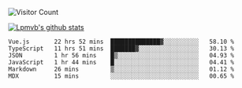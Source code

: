 ![Visitor Count](https://profile-counter.glitch.me/Lpmvb/count.svg)

[![Lpmvb's github stats](https://github-readme-stats.vercel.app/api?username=lpmvb&show_icons=true&title_color=fff&icon_color=79ff97&text_color=9f9f9f&bg_color=151515)](https://github.com/anuraghazra/github-readme-stats)

<!--
Here are some ideas to get you started:

- 🔭 I’m currently working on ...
- 🌱 I’m currently learning ...
- 👯 I’m looking to collaborate on ...
- 🤔 I’m looking for help with ...
- 💬 Ask me about ...
- 📫 How to reach me: ...
- 😄 Pronouns: ...
- ⚡ Fun fact: ...
-->

<!--START_SECTION:waka-->

```text
Vue.js       22 hrs 52 mins  ██████████████▓░░░░░░░░░░   58.10 %
TypeScript   11 hrs 51 mins  ███████▓░░░░░░░░░░░░░░░░░   30.13 %
JSON         1 hr 56 mins    █▒░░░░░░░░░░░░░░░░░░░░░░░   04.93 %
JavaScript   1 hr 44 mins    █░░░░░░░░░░░░░░░░░░░░░░░░   04.41 %
Markdown     26 mins         ▒░░░░░░░░░░░░░░░░░░░░░░░░   01.12 %
MDX          15 mins         ░░░░░░░░░░░░░░░░░░░░░░░░░   00.65 %
```

<!--END_SECTION:waka-->
